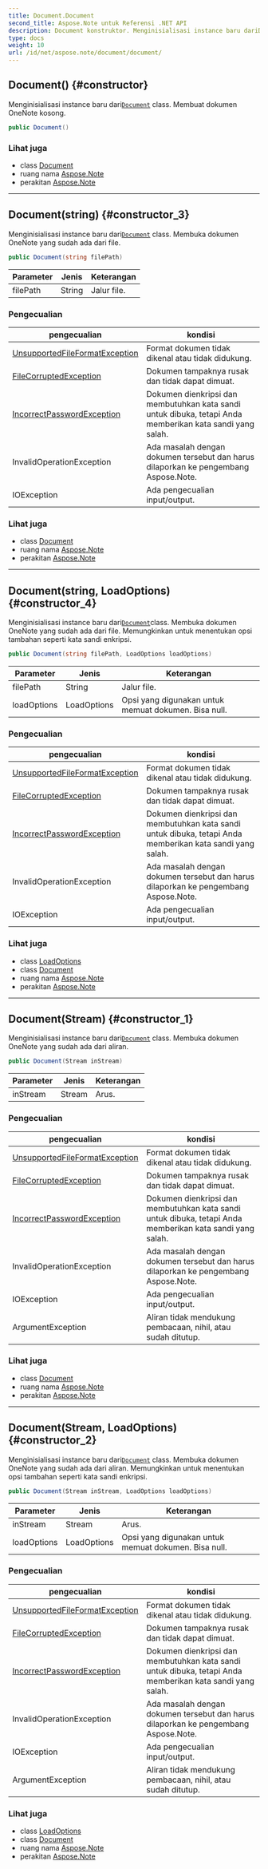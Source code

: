 ```yaml
---
title: Document.Document
second_title: Aspose.Note untuk Referensi .NET API
description: Document konstruktor. Menginisialisasi instance baru dariDocument class. Membuat dokumen OneNote kosong.
type: docs
weight: 10
url: /id/net/aspose.note/document/document/
---
```

## Document() {#constructor}

Menginisialisasi instance baru dari[`Document`](../) class. Membuat dokumen OneNote kosong.

```csharp
public Document()
```

### Lihat juga

* class [Document](../)
* ruang nama [Aspose.Note](../../document/)
* perakitan [Aspose.Note](../../../)

---

## Document(string) {#constructor_3}

Menginisialisasi instance baru dari[`Document`](../) class. Membuka dokumen OneNote yang sudah ada dari file.

```csharp
public Document(string filePath)
```

| Parameter | Jenis | Keterangan |
| --- | --- | --- |
| filePath | String | Jalur file. |

### Pengecualian

| pengecualian | kondisi |
| --- | --- |
| [UnsupportedFileFormatException](../../unsupportedfileformatexception/) | Format dokumen tidak dikenal atau tidak didukung. |
| [FileCorruptedException](../../filecorruptedexception/) | Dokumen tampaknya rusak dan tidak dapat dimuat. |
| [IncorrectPasswordException](../../incorrectpasswordexception/) | Dokumen dienkripsi dan membutuhkan kata sandi untuk dibuka, tetapi Anda memberikan kata sandi yang salah. |
| InvalidOperationException | Ada masalah dengan dokumen tersebut dan harus dilaporkan ke pengembang Aspose.Note. |
| IOException | Ada pengecualian input/output. |

### Lihat juga

* class [Document](../)
* ruang nama [Aspose.Note](../../document/)
* perakitan [Aspose.Note](../../../)

---

## Document(string, LoadOptions) {#constructor_4}

Menginisialisasi instance baru dari[`Document`](../)class. Membuka dokumen OneNote yang sudah ada dari file. Memungkinkan untuk menentukan opsi tambahan seperti kata sandi enkripsi.

```csharp
public Document(string filePath, LoadOptions loadOptions)
```

| Parameter | Jenis | Keterangan |
| --- | --- | --- |
| filePath | String | Jalur file. |
| loadOptions | LoadOptions | Opsi yang digunakan untuk memuat dokumen. Bisa null. |

### Pengecualian

| pengecualian | kondisi |
| --- | --- |
| [UnsupportedFileFormatException](../../unsupportedfileformatexception/) | Format dokumen tidak dikenal atau tidak didukung. |
| [FileCorruptedException](../../filecorruptedexception/) | Dokumen tampaknya rusak dan tidak dapat dimuat. |
| [IncorrectPasswordException](../../incorrectpasswordexception/) | Dokumen dienkripsi dan membutuhkan kata sandi untuk dibuka, tetapi Anda memberikan kata sandi yang salah. |
| InvalidOperationException | Ada masalah dengan dokumen tersebut dan harus dilaporkan ke pengembang Aspose.Note. |
| IOException | Ada pengecualian input/output. |

### Lihat juga

* class [LoadOptions](../../loadoptions/)
* class [Document](../)
* ruang nama [Aspose.Note](../../document/)
* perakitan [Aspose.Note](../../../)

---

## Document(Stream) {#constructor_1}

Menginisialisasi instance baru dari[`Document`](../) class. Membuka dokumen OneNote yang sudah ada dari aliran.

```csharp
public Document(Stream inStream)
```

| Parameter | Jenis | Keterangan |
| --- | --- | --- |
| inStream | Stream | Arus. |

### Pengecualian

| pengecualian | kondisi |
| --- | --- |
| [UnsupportedFileFormatException](../../unsupportedfileformatexception/) | Format dokumen tidak dikenal atau tidak didukung. |
| [FileCorruptedException](../../filecorruptedexception/) | Dokumen tampaknya rusak dan tidak dapat dimuat. |
| [IncorrectPasswordException](../../incorrectpasswordexception/) | Dokumen dienkripsi dan membutuhkan kata sandi untuk dibuka, tetapi Anda memberikan kata sandi yang salah. |
| InvalidOperationException | Ada masalah dengan dokumen tersebut dan harus dilaporkan ke pengembang Aspose.Note. |
| IOException | Ada pengecualian input/output. |
| ArgumentException | Aliran tidak mendukung pembacaan, nihil, atau sudah ditutup. |

### Lihat juga

* class [Document](../)
* ruang nama [Aspose.Note](../../document/)
* perakitan [Aspose.Note](../../../)

---

## Document(Stream, LoadOptions) {#constructor_2}

Menginisialisasi instance baru dari[`Document`](../) class. Membuka dokumen OneNote yang sudah ada dari aliran. Memungkinkan untuk menentukan opsi tambahan seperti kata sandi enkripsi.

```csharp
public Document(Stream inStream, LoadOptions loadOptions)
```

| Parameter | Jenis | Keterangan |
| --- | --- | --- |
| inStream | Stream | Arus. |
| loadOptions | LoadOptions | Opsi yang digunakan untuk memuat dokumen. Bisa null. |

### Pengecualian

| pengecualian | kondisi |
| --- | --- |
| [UnsupportedFileFormatException](../../unsupportedfileformatexception/) | Format dokumen tidak dikenal atau tidak didukung. |
| [FileCorruptedException](../../filecorruptedexception/) | Dokumen tampaknya rusak dan tidak dapat dimuat. |
| [IncorrectPasswordException](../../incorrectpasswordexception/) | Dokumen dienkripsi dan membutuhkan kata sandi untuk dibuka, tetapi Anda memberikan kata sandi yang salah. |
| InvalidOperationException | Ada masalah dengan dokumen tersebut dan harus dilaporkan ke pengembang Aspose.Note. |
| IOException | Ada pengecualian input/output. |
| ArgumentException | Aliran tidak mendukung pembacaan, nihil, atau sudah ditutup. |

### Lihat juga

* class [LoadOptions](../../loadoptions/)
* class [Document](../)
* ruang nama [Aspose.Note](../../document/)
* perakitan [Aspose.Note](../../../)


